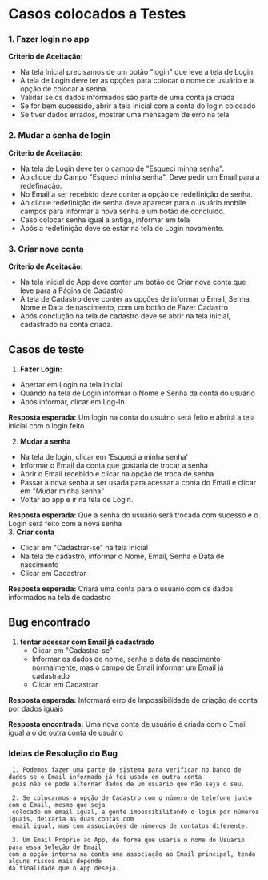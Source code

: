 # Casos colocados a Testes

<h3>1. Fazer login no app</h3>

   **Criterio de Aceitação:**
  - Na tela Inicial precisamos de um botão "login" que leve a tela de Login.   
  - A tela de Login deve ter as opções para colocar o nome de usuário e a opção de colocar a senha.
  - Validar se os dados informados são parte de uma conta já criada
  - Se for bem sucessido, abrir a tela inicial com a conta do login colocado
  - Se tiver dados errados, mostrar uma mensagem de erro na tela

<h3>2. Mudar a senha de login</h3>

   **Criterio de Aceitação:**
  - Na tela de Login deve ter o campo de "Esqueci minha senha".
  - Ao clique do Campo "Esqueci minha senha", Deve pedir um Email para a redefinação.
  - No Email a ser recebido deve conter a opção de redefinição de senha.
  - Ao clique redefinição de senha deve aparecer para o usuário mobile campos para informar a nova senha e um botão de concluído.
  - Caso colocar senha igual a antiga, informar em tela
  - Após a redefinição deve se estar na tela de Login novamente.
<h3>3. Criar nova conta</h3>

   **Criterio de Aceitação:** 
  - Na tela inicial do App deve conter um botão de Criar nova conta que leve para a Página de Cadastro
  - A tela de Cadastro deve conter as opções de informar o Email, Senha, Nome e Data de nascimento, com um botão de Fazer Cadastro
  - Após conclução na tela de cadastro deve se abrir na tela inicial, cadastrado na conta criada.

## Casos de teste
  
 1. **Fazer Login:** 
   - Apertar em Login na tela inicial
   - Quando na tela de Login informar o Nome e Senha da conta do usuário
   - Após informar, clicar em Log-In 

 **Resposta esperada:** Um login na conta do usuário será feito e abrirá a tela inicial com o login feito

 2. **Mudar a senha**
   - Na tela de login, clicar em 'Esqueci a minha senha'
   - Informar o Email da conta que gostaria de trocar a senha
   - Abrir o Email recebido e clicar na opção de troca de senha
   - Passar a nova senha a ser usada para acessar a conta do Email e clicar em "Mudar minha senha"
   - Voltar ao app e ir na tela de Login.

 **Resposta esperada:** Que a senha do usuário será trocada com sucesso e o Login será feito com a nova senha   
 3. **Criar conta**
   - Clicar em "Cadastrar-se" na tela inicial
   - Na tela de cadastro, informar o Nome, Email, Senha e Data de nascimento 
   - Clicar em Cadastrar

 **Resposta esperada:** Criará uma conta para o usuário com os dados informados na tela de cadastro   

## Bug encontrado  
 1. **tentar acessar com Email já cadastrado**
    - Clicar em "Cadastra-se"
    - Informar os dados de nome, senha e data de nascimento normalmente, mas o campo de Email informar um Email já cadastrado
    - Clicar em Cadastrar

  **Resposta esperada:** Informará erro de Impossibilidade de criação de conta por dados iguais

  **Resposta encontrada:** Uma nova conta de usuário é criada com o Email igual a o de outra conta de usuário   
       


   ### Ideias de Resolução do Bug
     1. Podemos fazer uma parte do sistema para verificar no banco de dados se o Email informado já foi usado em outra conta
     pois não se pode alternar dados de um usuario que não seja o seu.

     2. Se colocarmos a opção de Cadastro com o número de telefone junto com o Email, mesmo que seja
     colocado um email igual, a gente impossibilitando o login por números iguais, deixaria as duas contas com 
     email igual, mas com associações de números de contatos diferente. 

     3. Um Email Próprio ao App, de forma que usaria o nome do Usuario para essa Seleção de Email
    com a opção interna na conta uma associação ao Email principal, tendo alguns riscos mais depende
    da finalidade que o App deseja.
      

  

